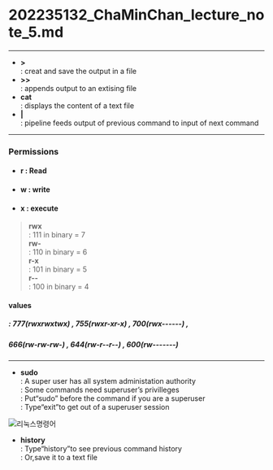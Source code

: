 # 202235132_ChaMinChan_lecture_note_5.md
-------------------------------------------
- **>**  
: creat and save the output in a file
- **>>**  
: appends output to an extising file
- **cat**  
: displays the content of a text file  
- **|**  
: pipeline feeds output of previous command to input of next command  
--------------------------------------------
### Permissions
- #### r : Read  
- #### w : write  
- #### x : execute  
> **rwx**  
: 111 in binary = 7  
> **rw-**  
: 110 in binary = 6  
> **r-x**  
: 101 in binary = 5  
> **r--**  
: 100 in binary = 4  

#### values  
##### : 777(rwxrwxtwx) , 755(rwxr-xr-x) , 700(rwx------) ,
##### 666(rw-rw-rw-) , 644(rw-r--r--) , 600(rw-------)
--------------------------------------------

- **sudo**  
: A super user has all system administation authority  
: Some commands need superuser’s privilleges  
: Put“sudo” before the command if you are a superuser  
: Type“exit”to get out of a superuser session

![리눅스명령어](https://user-images.githubusercontent.com/113030260/193816315-178b8e3e-6a1c-4729-b7d1-8d6a7d7213c0.PNG)

- **history**  
: Type“history”to see previous command history  
: Or,save it to a text file
